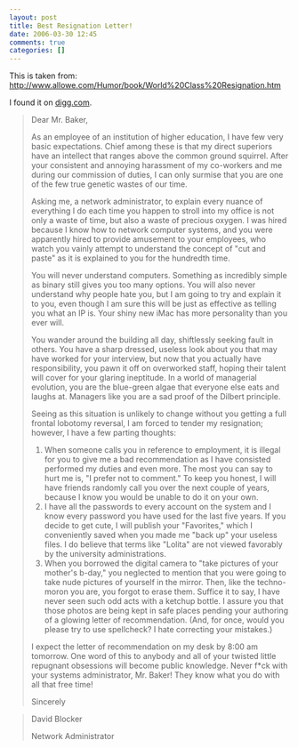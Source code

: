 ```yaml
---
layout: post
title: Best Resignation Letter!
date: 2006-03-30 12:45
comments: true
categories: []
---
```

<span class="indent3inch">This is taken from: <a href="http://www.peterfilias.com/allowe.com">http://www.allowe.com/Humor/book/World%20Class%20Resignation.htm</a></span>

I found it on <a href="http://digg.com/technology/World_s_Best_Resignation_Letter_">digg.com</a>.
<blockquote>Dear Mr. Baker,

As an employee of an institution of higher education, I have  				few very basic expectations. Chief among these is that my direct  				superiors have an intellect that ranges above the common ground  				squirrel. After your consistent and annoying harassment of my  				co-workers and me during our commission of duties, I can only  				surmise that you are one of the few true genetic wastes of our  				time.

Asking me, a network administrator, to explain every nuance  				of everything I do each time you happen to stroll into my office  				is not only a waste of time, but also a waste of precious oxygen.  				I was hired because I know how to network computer systems,  				and you were apparently hired to provide amusement to your employees,  				who watch you vainly attempt to understand the concept of "cut  				and paste" as it is explained to you for the hundredth  				time.

You will never understand computers. Something as incredibly  				simple as binary still gives you too many options. You will  				also never understand why people hate you, but I am going to  				try and explain it to you, even though I am sure this will be  				just as effective as telling you what an IP is. Your shiny new  				iMac has more personality than you ever will.

You wander around the building all day, shiftlessly seeking  				fault in others. You have a sharp dressed, useless look about  				you that may have worked for your interview, but now that you  				actually have responsibility, you pawn it off on overworked  				staff, hoping their talent will cover for your glaring ineptitude.  				In a world of managerial evolution, you are the blue-green algae  				that everyone else eats and laughs at. Managers like you are  				a sad proof of the Dilbert principle.

Seeing as this situation is unlikely to change without you getting  				a full frontal lobotomy reversal, I am forced to tender my resignation;  				however, I have a few parting thoughts:
<ol>
	<li>When someone calls you in reference to employment, it  						is illegal for you to give me a bad recommendation as  						I have consisted performed my duties and even more. The  						most you can say to hurt me is, "I prefer not to  						comment." To keep you honest, I will have friends  						randomly call you over the next couple of years, because  						I know you would be unable to do it on your own.</li>
	<li>I have all the passwords to every account on the system  						and I know every password you have used for the last five  						years. If you decide to get cute, I will publish your  						"Favorites," which I conveniently saved when  						you made me "back up" your useless files. I  						do believe that terms like "Lolita" are not  						viewed favorably by the university administrations.</li>
	<li>When you borrowed the digital camera to "take pictures  						of your mother's b-day," you neglected to mention  						that you were going to take nude pictures of yourself  						in the mirror. Then, like the techno-moron you are, you  						forgot to erase them. Suffice it to say, I have never  						seen such odd acts with a ketchup bottle. I assure you  						that those photos are being kept in safe places pending  						your authoring of a glowing letter of recommendation.  						(And, for once, would you please try to use spellcheck?  						I hate correcting your mistakes.)</li>
</ol>
I expect the letter of recommendation on my desk by 8:00 am  				tomorrow. One word of this to anybody and all of your twisted  				little repugnant obsessions will become public knowledge. Never  				f*ck with your systems administrator, Mr. Baker! They know what  				you do with all that free time!

<span class="indent3inch">Sincerely</span></blockquote>
<blockquote><span class="indent3inch">David Blocker</span>

Network Administrator</blockquote>
<span class="indent3inch"> 			</span>
